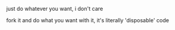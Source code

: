 just do whatever you want, i don't care

fork it and do what you want with it, it's literally 'disposable' code
